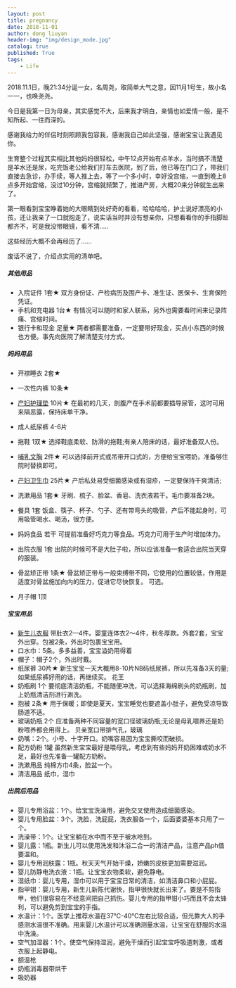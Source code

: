 ```yaml
---
layout: post
title: pregnancy
date: 2018-11-01
author: deng liuyan
header-img: "img/design_mode.jpg"
catalog: true
published: True
tags:
    - Life
---
```


2018.11.1日，晚21:34分诞一女，名周尧，取简单大气之意，因11月1号生，故小名一一，也唤尧尧。

今日是我第一日为母亲，其实感觉不大，后来我才明白，亲情也如爱情一般，是不知所起、一往而深的。

感谢我给力的伴侣时刻照顾我包容我，感谢我自己如此坚强，感谢宝宝让我遇见你。

生育整个过程其实相比其他妈妈很轻松，中午12点开始有点羊水，当时搞不清楚是羊水还是尿，吃完饭老公给我们打车去医院，到了后，他已等在门口了，带我们直接去急诊，办手续，等人推上去，等了一个多小时，幸好没宫缩，一直到晚上8点多开始宫缩，没过10分钟，宫缩就频繁了，推进产房，大概20来分钟就生出来了。

第一眼看到宝宝睁着她的大眼睛到处好奇的看看，哈哈哈哈，护士说好漂亮的小孩，还让我亲了一口就抱走了，说实话当时并没有想亲你，只想看看你的手指脚趾都齐不，可是我没带眼镜，看不清..... 

这些经历大概不会再经历了......

废话不说了，介绍点实用的清单吧。

##### 其他用品

- 入院证件 1套★ 双方身份证、产检病历及围产卡、准生证、医保卡、生育保险凭证。
- 手机和充电器 1台★ 有情况可以随时和家人联系，另外也需要看时间来记录阵痛、宫缩时间。
- 银行卡和现金 足量★ 两者都需要准备，一定要带好现金，买点小东西的时候也方便。事先向医院了解清楚支付方式。

##### 妈妈用品

- 开襟睡衣 2套★ 
- 一次性内裤 10条★ 
- [产妇护理垫](https://baike.pcbaby.com.cn/qzbd/1125498.html) 10片★ 在最初的几天，剖腹产在手术前都要插导尿管，这时可用来隔恶露，保持床单干净。
- 成人纸尿裤 4-6片
- 拖鞋 1双★ 选择鞋底柔软、防滑的拖鞋;有亲人陪床的话，最好准备双人份。
- [哺乳文胸](https://baike.pcbaby.com.cn/qzbd/1110309.html) 2件★ 可以选择前开式或吊带开口式的，方便给宝宝喂奶，准备够住院时替换即可。 
- [产妇卫生巾](https://baike.pcbaby.com.cn/qzbd/8785.html) 25片★ 产后私处易受细菌感染或有湿疹，一定要保持干爽清洁;
- 洗漱用品 1套★ 牙刷、梳子、脸盆、香皂、洗衣液若干。毛巾要准备2块。
- 餐具 1套 饭盒、筷子、杯子、勺子、还有带弯头的吸管，产后不能起身时，可用吸管喝水、喝汤，很方便。
- 妈妈食品 若干 可提前准备好巧克力等食品。巧克力可用于生产时增加体力。
- 出院衣服 1套 出院的时候可不是大肚子啦，所以应该准备一套适合出院当天穿的服装。
- 骨盆矫正带 1条★ 骨盆矫正带与一般束缚带不同，它使用的位置较低，作用是适度对骨盆施加向内的压力，促进它尽快恢复。  可选。

- 月子帽   1顶

##### 宝宝用品

- [新生儿衣服](https://baike.pcbaby.com.cn/qzbd/1127018.html) 带肚衣2—4件。婴童连体衣2～4件，秋冬厚款。外套2套，宝宝外出穿。包被2条，外出时包裹宝宝用。   
- 口水巾：5条。多多益善，宝宝溢奶用得着
- 帽子：帽子2个，外出时戴。 
- 纸尿裤 30片★ 新生宝宝一天大概用8-10片NB码纸尿裤，所以先准备3天的量;如果纸尿裤好用的话，再继续买。     花王 
- 奶瓶刷 1个 要彻底清洁奶瓶，不能随便冲洗，可以选择海绵刷头的奶瓶刷，加上奶瓶清洁剂进行涮洗。
- 抱被 2条★ 用于保暖；即使是夏天，宝宝睡觉也要遮盖小肚子，避免受凉导致肠道不适。
- 玻璃奶瓶 2个 应准备两种不同容量的宽口径玻璃奶瓶;无论是母乳喂养还是奶粉喂养都会用得上。    贝亲宽口带排气孔，玻璃 
- 奶嘴：2个。小号、十字开口。奶嘴容易因为宝宝撕咬而破损。
- 配方奶粉 1罐 虽然新生宝宝最好是喂母乳，考虑到有些妈妈开奶困难或奶水不足，最好也先准备一罐配方奶粉。
- 洗漱用品 纯棉方巾4条，脸盆一个。
- 清洁用品   纸巾，湿巾

##### 出院后用品

- 婴儿专用浴盆：1个。给宝宝洗澡用，避免交叉使用造成细菌感染。 
- 婴儿专用脸盆：3个。洗脸，洗屁屁，洗衣服各一个，后面婆婆基本只用了一个。
- 洗澡带：1个。让宝宝躺在水中而不至于被水呛到。 
- 婴儿露：1瓶。新生儿可以使用洗发和沐浴二合一的清洁产品，注意产品ph值要温和。
- 婴儿专用润肤露：1瓶。秋天天气开始干燥，娇嫩的皮肤更加需要滋润。 
- 婴儿防静电洗衣液：1瓶。让宝宝衣物柔软，避免静电。 
- 湿纸巾：婴儿专用，湿巾可以用于宝宝日常的清洁，如清洁鼻口和小屁屁。 
- 指甲钳：婴儿专用，新生儿新陈代谢快，指甲很快就长出来了。要是不剪指甲，他们很容易在不经意间把自己抓伤。婴儿专用的指甲钳小巧而且不会太锋利，可以避免剪到宝宝的手指。
- 水温计：1个。医学上推荐水温在37℃-40℃左右比较合适，但光靠大人的手感测水温很不准确。用来婴儿水温计可以准确测量水温，让宝宝在舒服的水温中洗澡。
- 空气加湿器：1个。使空气保持湿润，避免干燥而引起宝宝呼吸道刺激，或者衣服上起静电。
- 额温枪 
- 奶瓶消毒器带烘干 
- 吸奶器   

